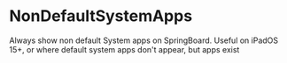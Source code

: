 # NonDefaultSystemApps

Always show non default System apps on SpringBoard. Useful on iPadOS 15+, or where default system apps don't appear, but apps exist
